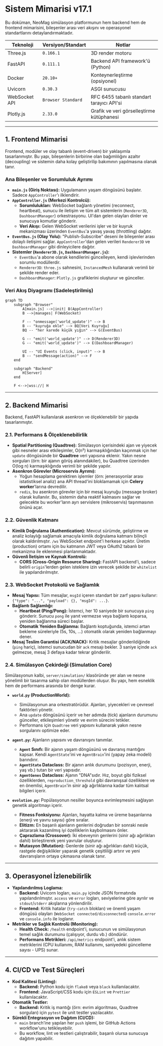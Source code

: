 # Sistem Mimarisi v17.1

Bu doküman, NeoMag simülasyon platformunun hem backend hem de frontend mimarisini, bileşenler arası veri akışını ve operasyonel standartlarını detaylandırmaktadır.

| Teknoloji | Versiyon/Standart | Notlar |
| --- | --- | --- |
| Three.js | `0.166.1` | 3D render motoru |
| FastAPI | `0.111.1` | Backend API framework'ü (Python) |
| Docker | `20.10+` | Konteynerleştirme (opsiyonel) |
| Uvicorn | `0.30.3` | ASGI sunucusu |
| WebSocket API | `Browser Standard` | RFC 6455 tabanlı standart tarayıcı API'si |
| Plotly.js | `2.33.0` | Grafik ve veri görselleştirme kütüphanesi |

---

## 1. Frontend Mimarisi

Frontend, modüler ve olay tabanlı (event-driven) bir yaklaşımla tasarlanmıştır. Bu yapı, bileşenlerin birbirine olan bağımlılığını azaltır (decoupling) ve sistemin daha kolay geliştirilip bakımının yapılmasına olanak tanır.

### Ana Bileşenler ve Sorumluluk Ayrımı

*   **`main.js` (Giriş Noktası):** Uygulamanın yaşam döngüsünü başlatır. Sadece `AppController`'ı ilklendirir.
*   **`AppController.js` (Merkezi Kontrolcü):**
    *   **Sorumlulukları:** WebSocket bağlantı yönetimi (reconnect, heartbeat), sunucu ile iletişim ve tüm alt sistemlerin (`Renderer3D`, `DashboardManager`) orkestrasyonu. UI'dan gelen olayları dinler ve sunucuya komutlar gönderir.
    *   **Veri Akışı:** Gelen WebSocket verilerini işler ve bir kuyruk mekanizması üzerinden `EventBus`'a yavaş yavaş (throttling) dağıtır.
*   **`EventBus.js` (Olay Yolu):** "Publish-Subscribe" deseni ile bileşenler arası dolaylı iletişimi sağlar. `AppController`'dan gelen verileri `Renderer3D` ve `DashboardManager` gibi dinleyicilere dağıtır.
*   **Sistemler (`Renderer3D.js`, `DashboardManager.js`):**
    *   `EventBus`'a abone olarak kendilerini güncelleyen, kendi işlevlerinden sorumlu modüllerdir.
    *   `Renderer3D`: `three.js` sahnesini, `InstancedMesh` kullanarak verimli bir şekilde render eder.
    *   `DashboardManager`: `Plotly.js` grafiklerini oluşturur ve günceller.

### Veri Akış Diyagramı (Sadeleştirilmiş)

```mermaid
graph TD
    subgraph "Browser"
        A[main.js] -->|init| B(AppController)
        B -->|manages| F(WebSocket)
        
        F -- "onmessage('world_update')" --> B
        B -- "kuyruğa ekle" --> BQ[Veri Kuyruğu]
        BQ -- "her karede küçük yığın" --> G(EventBus)

        G -- "emit('world_update')" --> D(Renderer3D)
        G -- "emit('world_update')" --> E(DashboardManager)
        
        UI -- "UI Events (click, input)" --> B
        B -- "sendMessage(action)" --> F
    end

    subgraph "Backend"
        H[Server]
    end

    F <-->|wss://| H
```

---

## 2. Backend Mimarisi

Backend, FastAPI kullanılarak asenkron ve ölçeklenebilir bir yapıda tasarlanmıştır.

### 2.1. Performans & Ölçeklenebilirlik

*   **Spatial Partitioning (Quadtree):** Simülasyon içerisindeki ajan ve yiyecek gibi nesneler arası etkileşimler, O(n²) karmaşıklığından kaçınmak için her `update` döngüsünde bir **Quadtree** veri yapısına eklenir. Yakın nesne sorguları (örn: bir ajanın görüş alanındakiler), bu Quadtree üzerinden O(log n) karmaşıklığında verimli bir şekilde yapılır.
*   **Asenkron Görevler (Microservis Ayrımı):**
    *   Yoğun hesaplama gerektiren işlemler (örn: jenerasyonlar arası istatistiksel analiz) ana API thread'ini bloklamamak için **Celery worker**'larına devredilir.
    *   `redis`, bu asenkron görevler için bir mesaj kuyruğu (message broker) olarak kullanılır. Bu, sistemin daha reaktif kalmasını sağlar ve gelecekte bu worker'ların ayrı servislere (mikroservis) taşınmasının önünü açar.

### 2.2. Güvenlik Katmanı

*   **Kimlik Doğrulama (Authentication):** Mevcut sürümde, geliştirme ve analiz kolaylığı sağlamak amacıyla kimlik doğrulama katmanı bilinçli olarak kaldırılmıştır. `/ws` WebSocket endpoint'i herkese açıktır. Üretim (production) ortamı için bu katmanın JWT veya OAuth2 tabanlı bir mekanizma ile eklenmesi planlanmaktadır.
*   **Güvenli İletişim ve Kaynak Kontrolü:**
    *   **CORS (Cross-Origin Resource Sharing):** FastAPI backend'i, sadece belirli `origin`'lerden gelen isteklere izin verecek şekilde bir `whitelist` ile yapılandırılmıştır.

### 2.3. WebSocket Protokolü ve Sağlamlık

*   **Mesaj Yapısı:** Tüm mesajlar, `msgId` içeren standart bir zarf yapısı kullanır: `{"type": "...", "payload": {}, "msgId": ...}`.
*   **Bağlantı Sağlamlığı:**
    *   **Heartbeat (Ping/Pong):** İstemci, her 10 saniyede bir sunucuya `ping` gönderir. Sunucu `pong` ile yanıt vermezse veya bağlantı koparsa, yeniden bağlanma süreci başlar.
    *   **Otomatik Yeniden Bağlanma:** Bağlantı koptuğunda, istemci artan bekleme süreleriyle (5s, 10s, ...) otomatik olarak yeniden bağlanmayı dener.
*   **Mesaj Teslim Garantisi (ACK/NACK):** Kritik mesajlar gönderildiğinde (`ping` hariç), istemci sunucudan bir `ack` mesajı bekler. 3 saniye içinde `ack` gelmezse, mesaj 3 defaya kadar tekrar gönderilir.

### 2.4. Simülasyon Çekirdeği (Simulation Core)

Simülasyonun kalbi, `server/simulation/` klasöründe yer alan ve nesne yönelimli bir tasarıma sahip olan modüllerden oluşur. Bu yapı, hem esneklik hem de performans arasında bir denge kurar.

*   **`world.py` (ProductionWorld):**
    *   Simülasyonun ana orkestratörüdür. Ajanları, yiyecekleri ve çevresel faktörleri yönetir.
    *   Ana `update` döngüsünü içerir ve her adımda (tick) ajanların durumunu günceller, etkileşimleri yönetir ve evrim sürecini tetikler.
    *   Performans için `Quadtree` veri yapısını kullanarak yakın nesne sorgularını optimize eder.

*   **`agent.py`:** Ajanların yapısını ve davranışını tanımlar.
    *   **`Agent` Sınıfı:** Bir ajanın yaşam döngüsünü ve davranış mantığını kapsar. Kendi `AgentState`'ini ve `AgentBrain`'ini (yapay zeka modeli) barındırır.
    *   **`AgentState` Dataclass:** Bir ajanın anlık durumunu (pozisyon, enerji, yaş vb.) tutan bir veri yapısıdır.
    *   **`AgentGenes` Dataclass:** Ajanın "DNA"sıdır. Hız, boyut gibi fiziksel özelliklerden, `reproduction_threshold` gibi davranışsal özelliklere ve en önemlisi, `AgentBrain`'in sinir ağı ağırlıklarına kadar tüm kalıtsal bilgileri içerir.

*   **`evolution.py`:** Popülasyonun nesiller boyunca evrimleşmesini sağlayan genetik algoritmayı içerir.
    *   **Fitness Fonksiyonu:** Ajanları, hayatta kalma ve üreme başarılarına (enerji ve yavru sayısı) göre sıralar.
    *   **Elitizm:** En başarılı ajanların genlerini doğrudan bir sonraki nesle aktararak kazanılmış iyi özelliklerin kaybolmasını önler.
    *   **Çaprazlama (Crossover):** İki ebeveynin genlerini (sinir ağı ağırlıkları dahil) birleştirerek yeni yavrular oluşturur.
    *   **Mutasyon (Mutation):** Genlerde (sinir ağı ağırlıkları dahil) küçük, rastgele değişiklikler yaparak genetik çeşitliliği artırır ve yeni davranışların ortaya çıkmasına olanak tanır.

---

## 3. Operasyonel İzlenebilirlik

*   **Yapılandırılmış Loglama:**
    *   **Backend:** Uvicorn logları, `main.py` içinde JSON formatında yapılandırılmıştır. `access` ve `error` logları, seviyelerine göre ayrılır ve `stdout`/`stderr` akışlarına yönlendirilir.
    *   **Frontend:** Kritik hatalar (`try-catch` blokları) ve önemli yaşam döngüsü olayları (`WebSocket connected/disconnected`) `console.error` ve `console.info` ile loglanır.
*   **Metrikler ve Sağlık Kontrolü (Monitoring):**
    *   **Health Check:** `/health` endpoint'i, sunucunun ve simülasyonun temel sağlık durumunu (çalışıyor, durdu vb.) döndürür.
    *   **Performans Metrikleri:** `/api/metrics` endpoint'i, anlık sistem metriklerini (CPU kullanımı, RAM kullanımı, saniyedeki güncelleme sayısı - UPS) sunar.

---

## 4. CI/CD ve Test Süreçleri

*   **Kod Kalitesi (Linting):**
    *   **Backend:** Python kodu için `flake8` veya `black` kullanılacaktır.
    *   **Frontend:** JavaScript/CSS kodu için `ESLint` ve `Prettier` kullanılacaktır.
*   **Otomatik Testler:**
    *   **Backend:** Kritik iş mantığı (örn: evrim algoritması, Quadtree sorguları) için `pytest` ile unit testler yazılacaktır.
*   **Sürekli Entegrasyon ve Dağıtım (CI/CD):**
    *   `main` branch'ine yapılan her `push` işlemi, bir GitHub Actions workflow'unu tetikleyebilir.
    *   Bu workflow, lint ve testleri çalıştırabilir, başarılı olursa sunucuya dağıtım yapabilir. 